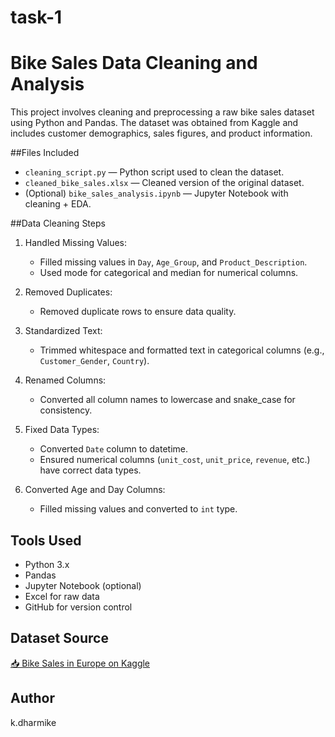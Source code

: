 # task-1
# Bike Sales Data Cleaning and Analysis

This project involves cleaning and preprocessing a raw bike sales dataset using Python and Pandas. The dataset was obtained from Kaggle and includes customer demographics, sales figures, and product information.

##Files Included

- `cleaning_script.py` — Python script used to clean the dataset.
- `cleaned_bike_sales.xlsx` — Cleaned version of the original dataset.
- (Optional) `bike_sales_analysis.ipynb` — Jupyter Notebook with cleaning + EDA.

##Data Cleaning Steps

1. Handled Missing Values:
   - Filled missing values in `Day`, `Age_Group`, and `Product_Description`.
   - Used mode for categorical and median for numerical columns.

2. Removed Duplicates:
   - Removed duplicate rows to ensure data quality.

3. Standardized Text:
   - Trimmed whitespace and formatted text in categorical columns (e.g., `Customer_Gender`, `Country`).

4. Renamed Columns:
   - Converted all column names to lowercase and snake_case for consistency.

5. Fixed Data Types:
   - Converted `Date` column to datetime.
   - Ensured numerical columns (`unit_cost`, `unit_price`, `revenue`, etc.) have correct data types.

6. Converted Age and Day Columns:
   - Filled missing values and converted to `int` type.


## Tools Used

- Python 3.x
- Pandas
- Jupyter Notebook (optional)
- Excel for raw data
- GitHub for version control

##  Dataset Source

[📥 Bike Sales in Europe on Kaggle](https://www.kaggle.com/datasets/sadiqshah/bike-sales-in-europe)


## Author
k.dharmike 


